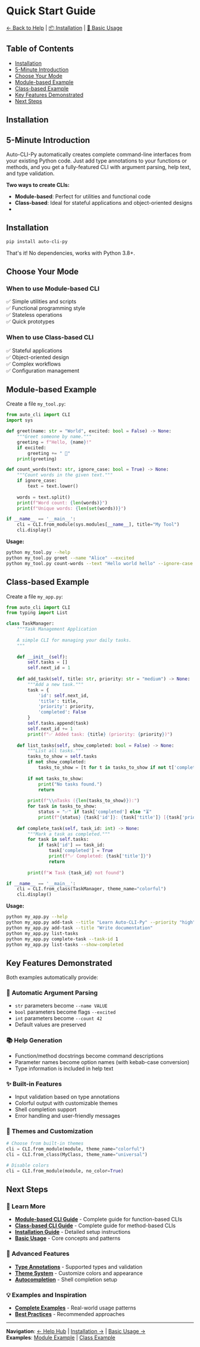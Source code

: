 # Quick Start Guide

[← Back to Help](../help.md) | [📦 Installation](installation.md) | [📖 Basic Usage](basic-usage.md)

## Table of Contents
- [Installation](#installation)
- [5-Minute Introduction](#5-minute-introduction)
- [Choose Your Mode](#choose-your-mode)
- [Module-based Example](#module-based-example)
- [Class-based Example](#class-based-example)
- [Key Features Demonstrated](#key-features-demonstrated)
- [Next Steps](#next-steps)

## Installation



## 5-Minute Introduction

Auto-CLI-Py automatically creates complete command-line interfaces from your existing Python code. Just add type annotations to your functions or methods, and you get a fully-featured CLI with argument parsing, help text, and type validation.

**Two ways to create CLIs:**
- **Module-based**: Perfect for utilities and functional code
- **Class-based**: Ideal for stateful applications and object-oriented designs
- 

## Installation

```bash
pip install auto-cli-py
```

That's it! No dependencies, works with Python 3.8+.

## Choose Your Mode

### When to use Module-based CLI
✅ Simple utilities and scripts  
✅ Functional programming style  
✅ Stateless operations  
✅ Quick prototypes  

### When to use Class-based CLI  
✅ Stateful applications  
✅ Object-oriented design  
✅ Complex workflows  
✅ Configuration management  

## Module-based Example

Create a file `my_tool.py`:

```python
from auto_cli import CLI
import sys

def greet(name: str = "World", excited: bool = False) -> None:
    """Greet someone by name."""
    greeting = f"Hello, {name}!"
    if excited:
        greeting += " 🎉"
    print(greeting)

def count_words(text: str, ignore_case: bool = True) -> None:
    """Count words in the given text."""
    if ignore_case:
        text = text.lower()
    
    words = text.split()
    print(f"Word count: {len(words)}")
    print(f"Unique words: {len(set(words))}")

if __name__ == '__main__':
    cli = CLI.from_module(sys.modules[__name__], title="My Tool")
    cli.display()
```

**Usage:**
```bash
python my_tool.py --help
python my_tool.py greet --name "Alice" --excited
python my_tool.py count-words --text "Hello world hello" --ignore-case
```

## Class-based Example

Create a file `my_app.py`:

```python
from auto_cli import CLI
from typing import List

class TaskManager:
    """Task Management Application
    
    A simple CLI for managing your daily tasks.
    """
    
    def __init__(self):
        self.tasks = []
        self.next_id = 1
    
    def add_task(self, title: str, priority: str = "medium") -> None:
        """Add a new task."""
        task = {
            'id': self.next_id,
            'title': title,
            'priority': priority,
            'completed': False
        }
        self.tasks.append(task)
        self.next_id += 1
        print(f"✅ Added task: {title} (priority: {priority})")
    
    def list_tasks(self, show_completed: bool = False) -> None:
        """List all tasks."""
        tasks_to_show = self.tasks
        if not show_completed:
            tasks_to_show = [t for t in tasks_to_show if not t['completed']]
        
        if not tasks_to_show:
            print("No tasks found.")
            return
        
        print(f"\\nTasks ({len(tasks_to_show)}):")
        for task in tasks_to_show:
            status = "✅" if task['completed'] else "⏳"
            print(f"{status} {task['id']}: {task['title']} [{task['priority']}]")
    
    def complete_task(self, task_id: int) -> None:
        """Mark a task as completed."""
        for task in self.tasks:
            if task['id'] == task_id:
                task['completed'] = True
                print(f"✅ Completed: {task['title']}")
                return
        
        print(f"❌ Task {task_id} not found")

if __name__ == '__main__':
    cli = CLI.from_class(TaskManager, theme_name="colorful")
    cli.display()
```

**Usage:**
```bash
python my_app.py --help
python my_app.py add-task --title "Learn Auto-CLI-Py" --priority "high"
python my_app.py add-task --title "Write documentation"
python my_app.py list-tasks
python my_app.py complete-task --task-id 1
python my_app.py list-tasks --show-completed
```

## Key Features Demonstrated

Both examples automatically provide:

### 🔧 **Automatic Argument Parsing**
- `str` parameters become `--name VALUE`
- `bool` parameters become flags `--excited`  
- `int` parameters become `--count 42`
- Default values are preserved

### 📚 **Help Generation**
- Function/method docstrings become command descriptions
- Parameter names become option names (with kebab-case conversion)
- Type information is included in help text

### ✨ **Built-in Features**
- Input validation based on type annotations
- Colorful output with customizable themes
- Shell completion support
- Error handling and user-friendly messages

### 🎨 **Themes and Customization**
```python
# Choose from built-in themes
cli = CLI.from_module(module, theme_name="colorful")
cli = CLI.from_class(MyClass, theme_name="universal") 

# Disable colors
cli = CLI.from_module(module, no_color=True)
```

## Next Steps

### 📖 Learn More
- **[Module-based CLI Guide](../module-cli-guide.md)** - Complete guide for function-based CLIs
- **[Class-based CLI Guide](../class-cli-guide.md)** - Complete guide for method-based CLIs  
- **[Installation Guide](installation.md)** - Detailed setup instructions
- **[Basic Usage](basic-usage.md)** - Core concepts and patterns

### 🚀 Advanced Features
- **[Type Annotations](../features/type-annotations.md)** - Supported types and validation
- **[Theme System](../features/themes.md)** - Customize colors and appearance
- **[Autocompletion](../features/autocompletion.md)** - Shell completion setup

### 💡 Examples and Inspiration
- **[Complete Examples](../guides/examples.md)** - Real-world usage patterns
- **[Best Practices](../guides/best-practices.md)** - Recommended approaches

---

**Navigation**: [← Help Hub](../help.md) | [Installation →](installation.md) | [Basic Usage →](basic-usage.md)  
**Examples**: [Module Example](../../mod_example.py) | [Class Example](../../cls_example.py)
